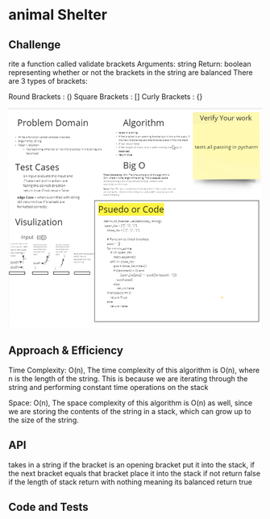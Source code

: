 # animal Shelter


## Challenge
rite a function called validate brackets
Arguments: string
Return: boolean
representing whether or not the brackets in the string are balanced
There are 3 types of brackets:

Round Brackets : ()
Square Brackets : []
Curly Brackets : {}

![brackets white board](stack_queue_brackets.png)

## Approach & Efficiency

Time Complexity: O(n), The time complexity of this algorithm is O(n), where n is the length of the string. This is because we are iterating through the string and performing constant time operations on the stack

Space: O(n), The space complexity of this algorithm is O(n) as well, since we are storing the contents of the string in a stack, which can grow up to the size of the string.

## API
takes in a string
if the bracket is an opening bracket put it into the stack, if the next bracket equals that bracket place it into the stack
if not return false
if the length of stack return with nothing meaning its balanced
return true

## Code and Tests

